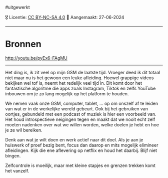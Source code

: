#uitgewerkt

🎖️ Licentie: [CC BY-NC-SA 4.0](https://creativecommons.org/licenses/by-nc-sa/4.0/)
📅 Aangemaakt: 27-06-2024

---
# Bronnen
http://youtu.be/pyEx6-FAgMU

---

Het ding is, ik zit veel op mijn GSM de laatste tijd. Vroeger deed ik dit totaal niet maar nu is het gewoon een leuke afleiding. Hoewel grappige videos bekijken wel tof is, neemt het redelijk veel tijd in. Dit komt door het fantastische algoritme die apps zoals Instagram, Tiktok en zelfs YouTube inbouwen om je zo lang mogelijk op het platform te houden.

We nemen vaak onze GSM, computer, tablet, ... op om onszelf af te leiden van wat er in de werkelijke wereld gebeurt. Ook bij het gebruiken van oortjes, gebundeld met een podcast of muziek is hier een voorbeeld van. Het houd introspectieve neigingen tegen en maakt dat we nooit echt zelf moeten nadenken over wat we willen worden, welke doelen je hebt en hoe je ze wil bereiken.

Denk aan wat je wilt doen en werk actief naar dit doel. Als je aan je huiswerk of proef bezig bent, focus dan daarop en mits mogelijk elimineer afleidingen. Kijk die ene aflevering op netflix en houd het daarbij. Blijf niet bingen. 

Zelfcontrole is moeilijk, maar met kleine stapjes en grenzen trekken komt het vanzelf. 
